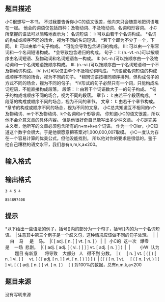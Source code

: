 


## 题目描述
小C很想写一本书。
不过我要告诉你小C的语文很差，他向来只会随意地把词语堆在一起。
他会的词语仅包括四种：及物动词、不及物动词、名词和形容词。
小C所掌握的语法可以简略地表示为：
名词短语：
I: 可以由若干个名词构成。
*名词的构成或顺序不同的场合，视为不同的名词短语。
*若干个即为不少于一个，下同。
II: 可以由单个句子构成。
*可能会导致包含递归的构成。
III: 可以由一个形容词和一个名词短语构成。
*会导致包含递归的构成。
句子：
I: (n.-vt.-n.)可以按顺序由名词短语、及物动词和名词短语各一构成。
II: (vt.-n.)可以按顺序由一个及物动词和一个名词短语按顺序构成。
III: (n.-vi.)可以按顺序由一个名词短语和一个不及物动词构成。
IV: (vi.)可以仅由单个不及物动词构成。
*词语或名词短语的构成或顺序不同的场合，视为不同的句子。
*相同词语按相同顺序排列，但构成句子的方式不同的场合，视为不同的句子。
*IV形式的句子必然只有一个词，只能构成名词短语，不能直接构成段落。
段落：
I: 由若干个词语数大于一的句子构成。
*句子的构成或顺序不同的场合，视为不同的段落。
章节：
I: 由若干个段落构成。
*段落的构成或顺序不同的场合，视为不同的章节。
文章：
I: 由若干个章节构成。
*章节的构成或顺序不同的场合，视为不同的文章。
小C总共知道互不相同的n个及物动词、m个不及物动词、k个名词和a个形容词。
你知道小C的语文很差，所以他不会介意文章的具体内容。
但是他很好奇自己能写出多少种文章。
小C是完美主义者，他所写的文章必须包含所有的n+m+k+a个词语。
作为一个OIer，小C知道这个数字会很大。于是他很愿意把答案对1,000,000,007取模。
小C一度认为存在一个容易计算的优美公式，但他没能找到。
所以他对你的要求是很低的。鉴于他自己糟糕的语文水平，我们总有n,m,k,a≤200。
## 输入格式
## 输出格式

```input1
3 4 5 4

```
```output1
854897408
```

## 提示
*以下给出一些语法的例子，括号()内的部分为一个句子，括号[]内的为一个名词短语。
 |注意其中第三个例子是一个歧义句，这种情况应该做不同的句子处理。
 |
 |     白    马     是    马。
 |( [ adj. [ n. ] ] vt. [ n. ] ) 
 |
 |   小C的  这一次   爆零         是    一场  悲剧。
 |( [ adj. [ adj. [ ( vi. ) ] ] ] vt. [ adj. [ n. ] ] )
 |
 |        小W  认为         题目 有新意      将导致    大部分   人   得不到 分数。
 | (     [ n. ] vt. [ ( [ ( [ n. ] vi. ) ]     vt. [ ( [ adj. [ n. ] ] vt. [ n. ] ) ] ) ] )
 | ( [ ( [ n. ] vt.     [ ( [ n. ] vi. ) ] ) ] vt. [ ( [ adj. [ n. ] ] vt. [ n. ] )     ] )
对100%的数据，总有n,m,k,a≤200
## 题目来源
没有写明来源


